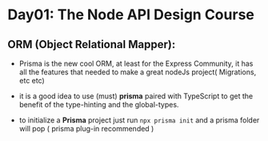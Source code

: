 # Day01: The Node API Design Course

## ORM (Object Relational Mapper):

* Prisma is the new cool ORM, at least for the Express Community, it has all the features that needed to make a great nodeJs project( Migrations, etc etc)

* it is a good idea to use (must) **prisma** paired with TypeScript to get the benefit of the type-hinting and the global-types.

* to initialize a **Prisma** project just run `npx prisma init` and a prisma folder will pop ( prisma plug-in recommended )


